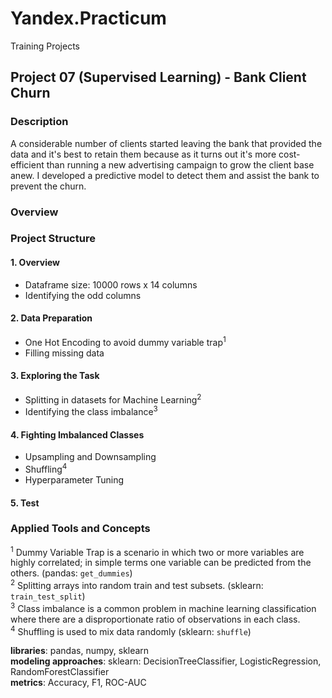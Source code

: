 # Yandex.Practicum
Training Projects

## Project 07 (Supervised Learning) - Bank Client Churn


### Description
A considerable number of clients started leaving the bank that provided the data and it's best to retain them because as it turns out it's more cost-efficient than running a new advertising campaign to grow the client base anew. I developed a predictive model to detect them and assist the bank to prevent the churn.

### Overview
### Project Structure
#### 1. Overview
- Dataframe size: 10000 rows x 14 columns
- Identifying the odd columns
#### 2. Data Preparation
- One Hot Encoding to avoid dummy variable trap<sup>1</sup>
- Filling missing data
#### 3. Exploring the Task
- Splitting in datasets for Machine Learning<sup>2</sup>
- Identifying the class imbalance<sup>3</sup>
#### 4. Fighting Imbalanced Classes
- Upsampling and Downsampling
- Shuffling<sup>4</sup>
- Hyperparameter Tuning
#### 5. Test

### Applied Tools and Concepts
<sup>1</sup> Dummy Variable Trap is a scenario in which two or more variables are highly correlated; in simple terms one variable can be predicted from the others. (pandas: `get_dummies`) \
<sup>2</sup> Splitting arrays into random train and test subsets. (sklearn: `train_test_split`) \
<sup>3</sup> Class imbalance is a common problem in machine learning classification where there are a disproportionate ratio of observations in each class. \
<sup>4</sup> Shuffling is used to mix data randomly (sklearn: `shuffle`)

**libraries**: pandas, numpy, sklearn \
**modeling approaches**: sklearn: DecisionTreeClassifier, LogisticRegression, RandomForestClassifier \
**metrics**: Accuracy, F1, ROC-AUC
